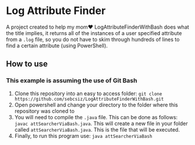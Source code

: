 # Log Attribute Finder

A project created to help my mom❤️ LogAttributeFinderWithBash does what the title implies, it returns all of the instances of a user specified attribute from a `.log` file, so you do not have to skim through hundreds of lines to find a certain attribute (using PowerShell).

## How to use

### This example is assuming the use of Git Bash

1. Clone this repository into an easy to access folder: `git clone https://github.com/sebcsiz/LogAttributeFinderWithBash.git`
2. Open powershell and change your directory to the folder where this repository was cloned to
3. You will need to compile the `.java` file. This can be done as follows: `javac attSearcherViaBash.java`. This will create a new file in your folder called `attSearcherViaBash.java`. This is the file that will be executed.
4. Finally, to run this program use: `java attSearcherViaBash`
